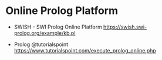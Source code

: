 # Online Prolog Platform

* SWISH - SWI Prolog Online Platform
https://swish.swi-prolog.org/example/kb.pl

* Prolog @tutorialspoint
https://www.tutorialspoint.com/execute_prolog_online.php
